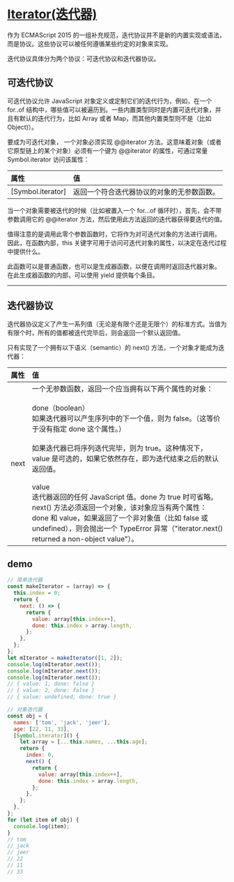# [Iterator(迭代器)](https://developer.mozilla.org/zh-CN/docs/Web/JavaScript/Reference/Iteration_protocols)

作为 ECMAScript 2015 的一组补充规范，迭代协议并不是新的内置实现或语法，而是协议。这些协议可以被任何遵循某些约定的对象来实现。

迭代协议具体分为两个协议：可迭代协议和迭代器协议。

## 可迭代协议

可迭代协议允许 JavaScript 对象定义或定制它们的迭代行为，例如，在一个 for..of 结构中，哪些值可以被遍历到。一些内置类型同时是内置可迭代对象，并且有默认的迭代行为，比如 Array 或者 Map，而其他内置类型则不是（比如 Object)）。

要成为可迭代对象， 一个对象必须实现 @@iterator 方法。这意味着对象（或者它原型链上的某个对象）必须有一个键为 @@iterator 的属性，可通过常量 Symbol.iterator 访问该属性：

| 属性              | 值                                         |
| :---------------- | :----------------------------------------- |
| [Symbol.iterator] | 返回一个符合迭代器协议的对象的无参数函数。 |

当一个对象需要被迭代的时候（比如被置入一个 for...of 循环时），首先，会不带参数调用它的 @@iterator 方法，然后使用此方法返回的迭代器获得要迭代的值。

值得注意的是调用此零个参数函数时，它将作为对可迭代对象的方法进行调用。 因此，在函数内部，this 关键字可用于访问可迭代对象的属性，以决定在迭代过程中提供什么。

此函数可以是普通函数，也可以是生成器函数，以便在调用时返回迭代器对象。 在此生成器函数的内部，可以使用 yield 提供每个条目。

---

## 迭代器协议

迭代器协议定义了产生一系列值（无论是有限个还是无限个）的标准方式。当值为有限个时，所有的值都被迭代完毕后，则会返回一个默认返回值。

只有实现了一个拥有以下语义（semantic）的 next() 方法，一个对象才能成为迭代器：

| 属性 | 值                                                                                                                                                                                                                                                                                                                                                                                                                                                                                                                                                                           |
| :--- | :--------------------------------------------------------------------------------------------------------------------------------------------------------------------------------------------------------------------------------------------------------------------------------------------------------------------------------------------------------------------------------------------------------------------------------------------------------------------------------------------------------------------------------------------------------------------------- |
| next | 一个无参数函数，返回一个应当拥有以下两个属性的对象：<br><br>done（boolean）<br>如果迭代器可以产生序列中的下一个值，则为 false。（这等价于没有指定 done 这个属性。）<br><br>如果迭代器已将序列迭代完毕，则为 true。这种情况下，value 是可选的，如果它依然存在，即为迭代结束之后的默认返回值。<br><br>value<br>迭代器返回的任何 JavaScript 值。done 为 true 时可省略。<br>next() 方法必须返回一个对象，该对象应当有两个属性： done 和 value，如果返回了一个非对象值（比如 false 或 undefined），则会抛出一个 TypeError 异常（"iterator.next() returned a non-object value"）。 |

## demo

```javascript
// 简单迭代器
const makeIterator = (array) => {
  this.index = 0;
  return {
    next: () => {
      return {
        value: array[this.index++],
        done: this.index > array.length,
      };
    },
  };
};
let mIterator = makeIterator([1, 2]);
console.log(mIterator.next());
console.log(mIterator.next());
console.log(mIterator.next());
// { value: 1, done: false }
// { value: 2, done: false }
// { value: undefined, done: true }

// 对象迭代器
const obj = {
  names: ['tom', 'jack', 'jeer'],
  age: [22, 11, 33],
  [Symbol.iterator]() {
    let array = [...this.names, ...this.age];
    return {
      index: 0,
      next() {
        return {
          value: array[this.index++],
          done: this.index > array.length,
        };
      },
    };
  },
};
for (let item of obj) {
  console.log(item);
}
// tom
// jack
// jeer
// 22
// 11
// 33
```
